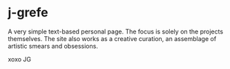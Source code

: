 # j-grefe

A very simple text-based personal page. 
The focus is solely on the projects themselves.
The site also works as a creative curation, an assemblage of artistic smears and obsessions. 

xoxo
JG
